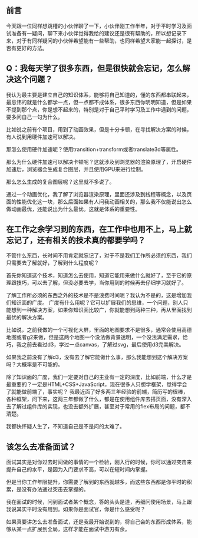 ## 前言

今天跟一位同样想跳槽的小伙伴聊了一下，小伙伴刚工作半年，对于平时学习及面试准备有一疑问，聊下来小伙伴觉得我给的建议还是很有帮助的，所以想记录下来，对于有同样疑问的小伙伴希望能有一些帮助，也同样希望大家能一起探讨，是否有更好的方法。

## Q：我每天学了很多东西，但是很快就会忘记，怎么解决这个问题？

我认为最主要是建立自己的知识体系，能够将自己知道的，懂的东西都串联起来，最忌讳的就是什么都学一点，但一点都不成体系，很多东西你明明知道，但是如果不提到那个点，你是想不起来的，特别是对于自己平时学习及工作中遇到的问题，要多问自己一句为什么。

比如说之前有个项目，用到了动画效果，但是十分卡顿，在寻找解决方案的时候，有人说到用硬件加速可以解决。

那怎么使用硬件加速呢？使用transition+transform或者translate3d等属性。

那么为什么硬件加速可以解决卡顿呢？这就涉及到浏览器的渲染原理了，开启硬件加速后，浏览器会生成复合图层，并且使用GPU来进行绘制。

那么怎么生成的复合图层呢？这里就不多说了。

通过一个动画优化，我了解了浏览器渲染原理，里面还涉及到线程等概念，以及页面的性能优化这一块，那么后面如果有人问我动画相关的，那么我不仅能说出怎么做动画最优，还能说出为什么最优。这就是体系的重要性。

## 在工作之余学习到的东西，在工作中也用不上，马上就忘记了，还有相关的技术真的都要学吗？

不管什么东西，长时间不用肯定就忘记了，对于不是我们工作所必须的东西，我们只需要去了解就好，了解到什么程度呢？

首先你知道这个技术，知道怎么去使用，知道它能用来做什么就好了，至于它的原理跟技巧，可以去了解，但没必要去学，当你用到的时候再去仔细学习就好了。

了解工作所必须的东西之外的技术是不是浪费时间呢？我认为不是的，这是增加我们知识面的广度。
广度有什么用呢？它可以扩展我们的思维，一个问题，别人只能想到一种解决方案，如果你知识面比较广，你就能想到两种三种，再从里面找到最优的解决方案。

比如说，之前我做的一个可视化大屏，里面的地图要求不是很多，通常会使用高德地图或者g2来做，但是这两个地图一个没法做背景透明，一个没法满足需求，恰巧，我之前去看过d3，学过一点canvas，了解过svg，最后使用d3完美解决。

如果我之前没有了解d3，没有去了解它能做什么事，那么我能想到这个解决方案吗？大概率是不可能的。

除了知识面的广度，我们一定要对自己的主业有一定的深度，比如前端，什么才是最重要的？一定是HTML+CSS+JavaScript，现在很多人只想学框架，觉得学会了就能做前端了，事实呢？
我最近面了好多两三年经验的前端，简历写的很棒，各种框架，问下来，这两三年都做了什么，都是在使用组件库去搭页面，没有深入去了解过组件库的实现，也没去额外扩展，甚至对于常用的flex布局的问题，都不清楚。

我都快怀疑人生了，不知道自己是不是问的太难了。

## 该怎么去准备面试？

面试其实是对你过去时间做的事情的一个检验，刚入行的时候，你可以通过突击来提升自己的水平，是因为入门要求不高，可以在短时间内掌握。

但是当你工作年限提升，你需要了解到的东西就越多，而这些东西都是你平时的积累，是没有办法通过突击去掌握的。

我在面试的时候，问到面试者某个概念，答的头头是道，再细问使用场景，马上跟我说其实平时没有用到。如果你是面试官，你是什么感受呢？

如果真要讲怎么去准备面试，还是我最开始说到的，将自己会的东西形成体系，能够从某一点扩展到全局，这样才能在面试中游刃有余。
